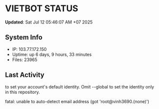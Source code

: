 # VIETBOT STATUS
**Updated**: Sat Jul 12 05:46:07 AM +07 2025

## System Info
- IP: 103.77.172.150
- Uptime: up 6 days, 9 hours, 33 minutes
- Files: 23965

## Last Activity

to set your account's default identity.
Omit --global to set the identity only in this repository.

fatal: unable to auto-detect email address (got 'root@vinh3690.(none)')
